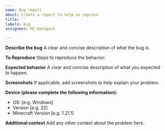 ```yaml
---
name: Bug report
about: Create a report to help us improve
title: ''
labels: bug
assignees: MC-datapack

---
```


**Describe the bug**
A clear and concise description of what the bug is.

**To Reproduce**
Steps to reproduce the behavior:

**Expected behavior**
A clear and concise description of what you expected to happen.

**Screenshots**
If applicable, add screenshots to help explain your problem.

**Device (please complete the following information):**
 - OS: [e.g. Windows]
 - Version [e.g. 22]
 - Minecraft Version [e.g. 1.21.1]

**Additional context**
Add any other context about the problem here.
